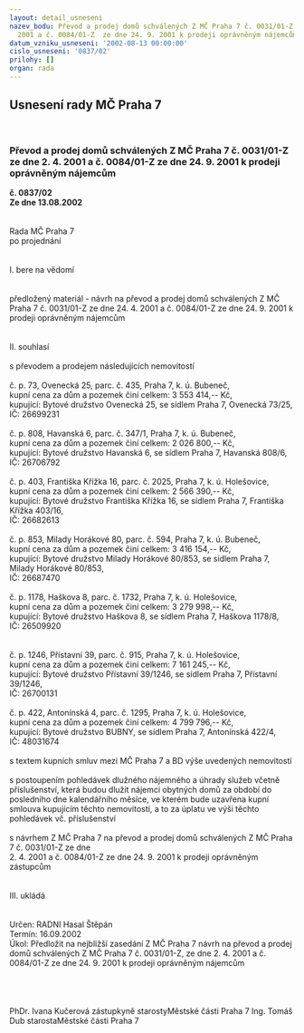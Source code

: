 ```yaml
---
layout: detail_usneseni
nazev_bodu: Převod a prodej domů schválených Z MČ Praha 7 č. 0031/01-Z ze dne 2. 4.
  2001 a č. 0084/01-Z  ze dne 24. 9. 2001 k prodeji oprávněným nájemcům
datum_vzniku_usneseni: '2002-08-13 00:00:00'
cislo_usneseni: '0837/02'
prilohy: []
organ: rada
---
```

<div id="ucUsn_pList" class="usn">
	<span><h2>Usnesení rady MČ Praha 7 </h2>
<br></span><div class="standBody">
<span><h3>Převod a prodej domů schválených Z MČ Praha 7 č. 0031/01-Z ze dne 2. 4. 2001 a č. 0084/01-Z  ze dne 24. 9. 2001 k prodeji oprávněným nájemcům</h3></span><div class="center">
		<strong>č. 0837/02</strong><br>
	</div>
<div class="center">
		<strong>Ze dne 13.08.2002</strong><br><br>
	</div>
<br>Rada MČ Praha 7<br>po projednání<br><br><br>I.	bere na vědomí<br><br> <br>předložený materiál - návrh na převod a prodej domů schválených Z MČ Praha 7 č. 0031/01-Z ze dne 24. 4. 2001 a č. 0084/01-Z ze dne 24. 9. 2001 k prodeji oprávněným nájemcům <br><br><br>II.	souhlasí <br><br>s převodem a prodejem následujících nemovitostí <br><br>č. p. 73, Ovenecká 25,  parc. č. 435, Praha 7, k. ú. Bubeneč, <br>kupní cena za dům a pozemek činí celkem: 3 553 414,-- Kč,<br>kupující: Bytové družstvo Ovenecká 25, se sídlem Praha 7, Ovenecká 73/25,<br>IČ: 26699231<br><br>č. p. 808, Havanská 6, parc. č.  347/1, Praha 7,  k. ú. Bubeneč, <br>kupní cena za dům a pozemek činí celkem: 2 026 800,-- Kč,<br>kupující: Bytové družstvo Havanská 6, se sídlem Praha 7, Havanská 808/6,<br>IČ: 26706792<br><br>č. p. 403, Františka Křížka 16, parc. č. 2025, Praha 7, k. ú. Holešovice, <br>kupní cena za dům a pozemek činí celkem: 2 566 390,-- Kč,<br>kupující: Bytové družstvo Františka Křížka 16, se sídlem Praha 7, Františka Křížka 403/16,<br>IČ: 26682613<br><br>č. p. 853, Milady Horákové 80, parc. č. 594, Praha 7, k. ú. Bubeneč, <br>kupní cena za dům a pozemek činí celkem: 3 416 154,-- Kč, <br>kupující: Bytové družstvo Milady Horákové 80/853, se sídlem Praha 7, Milady Horákové 80/853,<br>IČ: 26687470<br><br>č. p. 1178, Haškova 8, parc. č. 1732, Praha 7, k. ú. Holešovice, <br>kupní cena za dům a pozemek činí celkem: 3 279 998,-- Kč,<br>kupující: Bytové družstvo Haškova 8, se sídlem Praha 7, Haškova 1178/8,<br>IČ: 26509920<br><br><br>č. p. 1246, Přístavní 39, parc. č. 915, Praha 7, k. ú. Holešovice, <br>kupní cena za dům a pozemek činí celkem: 7 161 245,-- Kč,<br>kupující: Bytové družstvo Přístavní 39/1246, se sídlem Praha 7, Přístavní 39/1246,<br>IČ: 26700131<br><br>č. p. 422, Antonínská 4, parc. č. 1295, Praha 7, k. ú. Holešovice,<br>kupní cena za dům a pozemek činí celkem: 4 799 796,-- Kč,<br>kupující: Bytové družstvo BUBNY, se sídlem Praha 7, Antonínská 422/4,<br>IČ: 48031674<br><br>s textem kupních smluv mezi MČ Praha 7 a BD výše uvedených nemovitostí<br><br>s postoupením pohledávek dlužného nájemného a úhrady služeb včetně příslušenství, která budou dlužit nájemci obytných domů za období do posledního dne kalendářního měsíce, ve kterém bude uzavřena kupní smlouva kupujícím těchto nemovitostí, a to za úplatu ve výši těchto pohledávek vč. příslušenství<br><br>s návrhem Z MČ Praha 7 na převod a prodej domů schválených Z MČ Praha 7 č. 0031/01-Z ze dne <br>2. 4. 2001 a č. 0084/01-Z ze dne 24. 9. 2001 k  prodeji oprávněným zástupcům <br><br><br>III.	ukládá <br><br> <br>Určen:	RADNI Hasal Štěpán<br>Termín: 16.09.2002<br>Úkol:	Předložit na nejbližší zasedání Z MČ Praha 7 návrh na převod a prodej domů schválených Z MČ Praha 7 č. 0031/01-Z, ze dne 2. 4. 2001 a č. 0084/01-Z ze dne 24. 9. 2001 k prodeji oprávněným nájemcům <br> <br><br><br>	<br>PhDr. Ivana Kučerová zástupkyně starostyMěstské části Praha 7	Ing. Tomáš Dub starostaMěstské části Praha 7<br>	<br><br>
</div>
</div>